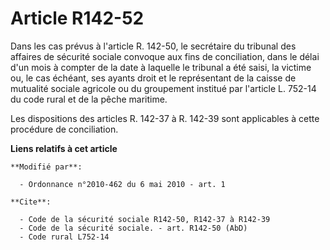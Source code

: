 # Article R142-52

Dans les cas prévus à l'article R. 142-50, le secrétaire du tribunal des affaires de sécurité sociale convoque aux fins de
conciliation, dans le délai d'un mois à compter de la date à laquelle le tribunal a été saisi, la victime ou, le cas échéant,
ses ayants droit et le représentant de la caisse de mutualité sociale agricole ou du groupement institué par l'article L.
752-14 du code rural et de la pêche maritime.

Les dispositions des articles R. 142-37 à R. 142-39 sont applicables à cette procédure de conciliation.

**Liens relatifs à cet article**

	**Modifié par**:

	  - Ordonnance n°2010-462 du 6 mai 2010 - art. 1

	**Cite**:

	  - Code de la sécurité sociale R142-50, R142-37 à R142-39
	  - Code de la sécurité sociale. - art. R142-50 (AbD)
	  - Code rural L752-14
